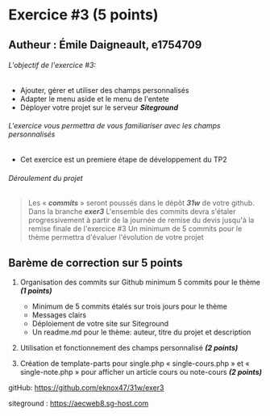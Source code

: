 # Exercice #3 (5 points)

## Autheur : Émile Daigneault, e1754709

###### L\'objectif de l'exercice #3:

- Ajouter, gérer et utiliser des champs personnalisés
- Adapter le menu aside et le menu de l'entete 
- Déployer votre projet sur le serveur **_Siteground_**

###### L'exercice vous permettra de vous familiariser avec les champs personnalisés

- Cet exercice est un premiere étape de développement du TP2


###### Déroulement du projet

> Les « **_commits_** » seront poussés dans le dépôt **_31w_**  de votre github. Dans la branche **_exer3_**
> L\'ensemble des commits devra s\'étaler progressivement à partir de la journée de remise du devis jusqu\'à la remise finale de l'exercice #3 
> Un minimum de 5 commits pour le thème  permettra d\'évaluer l\'évolution de votre projet
## Barème de correction sur 5 points

1. Organisation des commits sur Github minimum 5 commits  pour le thème **_(1 points)_**

   - Minimum de 5 commits étalés sur trois jours pour le thème 
   - Messages clairs
   - Déploiement de votre site sur Siteground
   - Un readme.md pour le thème: auteur, titre du projet et description

2. Utilisation et fonctionnement des champs personnalisé **_(2 points)_**
3. Création de template-parts pour single.php « single-cours.php » et « single-note.php » pour afficher un article cours ou note-cours **_(2 points)_** 

gitHub: https://github.com/eknox47/31w/exer3

siteground : https://aecweb8.sg-host.com
